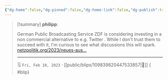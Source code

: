 ```yaml
---
{"dg-home":false,"dg-pinned":false,"dg-home-link":false,"dg-publish":true,"type":"blip","disabled rules":["yaml-title","yaml-title-alias","file-name-heading"],"title":"philipp on mastodon @ 2023-02-10","created-date":"2023-02-10T09:50:50","id":109839820447533860,"updated-date":"2025-05-02T08:50:43","dg-path":"blips/109839820447533857.md","permalink":"/blips/109839820447533857/","dgPassFrontmatter":true}
---
```


> [!summary] **philipp**:
>
> German Public Broadcasting Service ZDF is considering investing in a non commercial alternative to e.g. Twitter . While I don't trust them to succeed with it, I'm curious to see what discussions this will spark. [netzpolitik.org/2023/neues-aus…](https://netzpolitik.org/2023/neues-aus-dem-fernsehrat-95-fragen-und-antworten-zum-public-spaces-incubator-des-zdf/)
> - - -
>
> 🗓️ `Fri, Feb 10, 2023` · [[public/blips/109839820447533857\|🔗]]
{ #blip}

